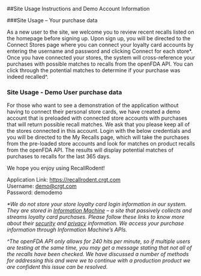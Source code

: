 ##Site Usage Instructions and Demo Account Information

###Site Usage – Your purchase data

As a new user to the site, we welcome you to review recent recalls listed on the homepage before signing up. Upon sign up, you will be directed to the Connect Stores page where you can connect your loyalty card accounts by entering the username and password and clicking Connect for each store*. Once you have connected your stores, the system will cross-reference your purchases with possible matches to recalls from the openFDA API. You can click through the potential matches to determine if your purchase was indeed recalled^.

### Site Usage - Demo User purchase data

For those who want to see a demonstration of the application without having to connect their personal store cards, we have created a demo account that is preloaded with connected store accounts with purchases that will return possible recall matches. We ask that you please keep all of the stores connected in this account. Login with the below credentials and you will be directed to the My Recalls page, which will take the purchases from the pre-loaded store accounts and look for matches on product recalls from the openFDA API.  The results will display potential matches of purchases to recalls for the last 365 days. 

We hope you enjoy using RecallRodent!

Application Link: https://recallrodent.crgt.com <br>
Username: demo@crgt.com <br>
Password: demodemo <br>

<i>*We do not store your store loyalty card login information in our system. They are stored in <a target="_blank" href="http://iamdata.co">Information Machine</a> – a site that passively collects and streams loyalty card purchases. Please follow these links to know more about their <a target="_blank" href="http://iamdata.co/security">security</a> and <a target="_blank" href="http://iamdata.co/privacy">privacy</a> information. We access your purchase information through Information Machine’s APIs.</i>

<i>^The openFDA API only allows for 240 hits per minute, so if multiple users are testing at the same time, you may get a message stating that not all of the recalls have been checked.   We have discussed a number of methods for addressing this and were we to continue with a production product we are confident this issue can be resolved.</i>

